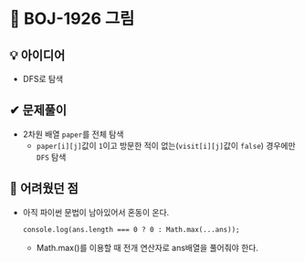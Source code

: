 # 🔎 BOJ-1926 그림
## 💡 아이디어
- DFS로 탐색
## ✔ 문제풀이
- 2차원 배열 `paper`를 전체 탐색
    - `paper[i][j]`값이 `1`이고 방문한 적이 없는(`visit[i][j]`값이 `false`) 경우에만 `DFS` 탐색
## 🤕 어려웠던 점
- 아직 파이썬 문법이 남아있어서 혼동이 온다.
    ```
    console.log(ans.length === 0 ? 0 : Math.max(...ans));
    ```
    - Math.max()를 이용할 때 전개 연산자로 ans배열을 풀어줘야 한다.